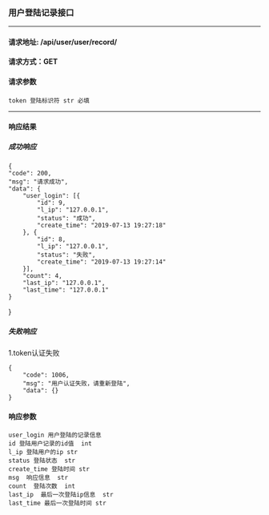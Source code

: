 
### 用户登陆记录接口

***

#### 请求地址: /api/user/user/record/

#### 请求方式：GET

#### 请求参数

    token 登陆标识符 str 必填
    
*** 

#### 响应结果

##### 成功响应

    {
	"code": 200,
	"msg": "请求成功",
	"data": {
		"user_login": [{
			"id": 9,
			"l_ip": "127.0.0.1",
			"status": "成功",
			"create_time": "2019-07-13 19:27:18"
		}, {
			"id": 8,
			"l_ip": "127.0.0.1",
			"status": "失败",
			"create_time": "2019-07-13 19:27:14"
		}],
		"count": 4,
		"last_ip": "127.0.0.1",
		"last_time": "127.0.0.1"
	}
}
    
##### 失败响应

1.token认证失败

    {
        "code": 1006,
        "msg": "用户认证失败，请重新登陆",
        "data": {}
    }
    
#### 响应参数

    user_login 用户登陆的记录信息  
    id 登陆用户记录的id值  int
    l_ip 登陆用户的ip str
    status 登陆状态  str
    create_time 登陆时间 str
    msg  响应信息  str
    count  登陆次数  int
    last_ip  最后一次登陆ip信息  str
    last_time 最后一次登陆时间 str
    
